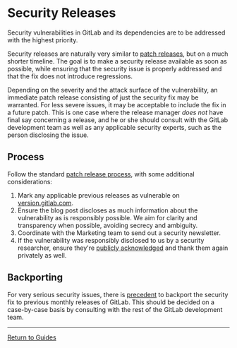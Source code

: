 # Security Releases

Security vulnerabilities in GitLab and its dependencies are to be addressed with
the highest priority.

Security releases are naturally very similar to [patch releases](patch.md), but
on a much shorter timeline. The goal is to make a security release available as
soon as possible, while ensuring that the security issue is properly addressed
and that the fix does not introduce regressions.

Depending on the severity and the attack surface of the vulnerability, an
immediate patch release consisting of just the security fix may be warranted.
For less severe issues, it may be acceptable to include the fix in a future
patch. This is one case where the release manager _does not_ have final say
concerning a release, and he or she should consult with the GitLab development
team as well as any applicable security experts, such as the person disclosing
the issue.

## Process

Follow the standard [patch release process](patch.md#process), with some
additional considerations:

1. Mark any applicable previous releases as vulnerable on [version.gitlab.com].
1. Ensure the blog post discloses as much information about the vulnerability as
   is responsibly possible. We aim for clarity and transparency when possible,
   avoiding secrecy and ambiguity.
1. Coordinate with the Marketing team to send out a security newsletter.
1. If the vulnerability was responsibly disclosed to us by a security
   researcher, ensure they're [publicly acknowledged] and thank them again
   privately as well.

[version.gitlab.com]: https://version.gitlab.com/
[publicly acknowledged]: https://about.gitlab.com/vulnerability-acknowledgements/

## Backporting

For very serious security issues, there is
[precedent](https://about.gitlab.com/2016/03/21/gitlab-8-dot-5-dot-8-released/)
to backport the security fix to previous monthly releases of GitLab. This should
be decided on a case-by-case basis by consulting with the rest of the
GitLab development team.

---

[Return to Guides](../README.md#guides)
